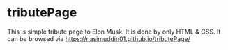 # tributePage
This is simple tribute page to Elon Musk. It is done by only HTML &amp; CSS.
It can be browsed via https://nasimuddin01.github.io/tributePage/
